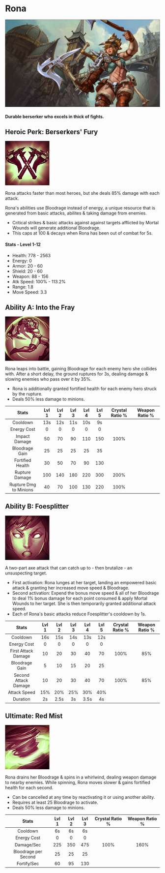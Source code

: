 # Rona

![](../../.gitbook/assets/image%20%28281%29.png)

#### Durable berserker who excels in thick of fights.

## Heroic Perk: Berserkers' Fury

![Berserker&apos;s Fury](../../.gitbook/assets/image%20%28359%29.png)

Rona attacks faster than most heroes, but she deals 85% damage with each attack.

Rona's abilities use Bloodrage instead of energy, a unique resource that is generated from basic attacks, abilites & taking damage from enemies.

* Critical strikes & basic attacks against against targets afflicted by Mortal Wounds will generate additional Bloodrage.
* This caps at 100 & decays when Rona has been out of combat for 5s.

#### Stats - Level 1-12

* Health: 778 - 2563
* Energy: 0
* Armor: 20 - 60
* Shield: 20 - 60
* Weapon: 88 - 156
* Atk Speed: 100% - 113.2%
* Range: 1.8
* Move Speed: 3.3

## Ability A: Into the Fray

![Into the Fray](../../.gitbook/assets/image%20%28317%29.png)

Rona leaps into battle, gaining Bloodrage for each enemy hero she collides with. After a short delay, the ground ruptures for 3s, dealing damage & slowing enemies who pass over it by 35%.

* Rona is additionally granted fortified health for each enemy hero struck by the rupture.
* Deals 50% less damage to minions.

| Stats | Lvl 1 | Lvl 2 | Lvl 3 | Lvl 4 | Lvl 5 | Crystal      Ratio % | Weapon     Ratio % |
| :---: | :---: | :---: | :---: | :---: | :---: | :---: | :---: |
| Cooldown | 13s | 12s | 11s | 10s | 9s |  |  |
| Energy       Cost | 0 | 0 | 0 | 0 | 0 |  |  |
| Impact       Damage | 50 | 70 | 90 | 110 | 150 | 100% |  |
| Bloodrage Gain | 25 | 25 | 25 | 25 | 35 |  |  |
| Fortified    Health | 30 | 50 | 70 | 90 | 130 |  |  |
| Rupture     Damage | 100 | 140 | 180 | 220 | 300 | 200% |  |
| Rupture     Dmg to    Minions | 40 | 70 | 100 | 130 | 220 | 100% |  |

## Ability B: Foesplitter

![Foesplitter](../../.gitbook/assets/image%20%28153%29.png)

A two-part axe attack that can catch up to - then brutalize - an unsuspecting target.

* First activation: Rona lunges at her target, landing an empowered basic attack & granting her increased move speed & Bloodrage.
* Second activation: Expend the bonus move speed & all of her Bloodrage to deal 1% bonus damage for each point consumed & apply Mortal Wounds to her target. She is then temporarily granted additional attack speed.
* Each of Rona's basic attacks reduce Foesplitter's cooldown by 1s.

| Stats | Lvl 1 | Lvl 2 | Lvl 3 | Lvl 4 | Lvl 5 | Crystal      Ratio % | Weapon     Ratio % |
| :---: | :---: | :---: | :---: | :---: | :---: | :---: | :---: |
| Cooldown | 16s | 15s | 14s | 13s | 12s |  |  |
| Energy       Cost | 0 | 0 | 0 | 0 | 0 |  |  |
| First Attack Damage | 10 | 20 | 30 | 40 | 70 | 100% | 85% |
| Bloodrage Gain | 5 | 10 | 15 | 20 | 25 |  |  |
| Second      Attack      Damage | 10 | 20 | 30 | 40 | 70 | 100% | 85% |
| Attack        Speed | 15% | 20% | 25% | 30% | 40% |  |  |
| Duration | 2s | 2.5s | 3s | 3.5s | 4s |  |  |

## Ultimate: Red Mist

![Red Mist](../../.gitbook/assets/image%20%28280%29.png)

Rona drains her Bloodrage & spins in a whirlwind, dealing weapon damage to nearby enemies. While spinning, Rona moves slower & gains fortified health for each second.

* Can be cancelled at any time by reactivating it or using another ability.
* Requires at least 25 Bloodrage to activate.
* Deals 50% less damage to minions.

| Stats | Lvl 1 | Lvl 2 | Lvl 3 | Crystal Ratio % | Weapon Ratio % |
| :---: | :---: | :---: | :---: | :---: | :---: |
| Cooldown | 6s | 6s | 6s |  |  |
| Energy Cost | 0 | 0 | 0 |  |  |
| Damage/Sec | 225 | 350 | 475 | 100% | 160% |
| Bloodrage per    Second | 25 | 25 | 25 |  |  |
| Fortify/Sec | 60 | 95 | 130 |  |  |

